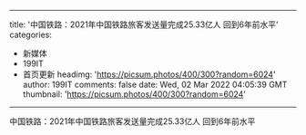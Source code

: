 
---
title: '中国铁路：2021年中国铁路旅客发送量完成25.33亿人 回到6年前水平'
categories: 
 - 新媒体
 - 199IT
 - 首页更新
headimg: 'https://picsum.photos/400/300?random=6024'
author: 199IT
comments: false
date: Wed, 02 Mar 2022 04:05:39 GMT
thumbnail: 'https://picsum.photos/400/300?random=6024'
---

<div>   
中国铁路：2021年中国铁路旅客发送量完成25.33亿人 回到6年前水平  
</div>
            